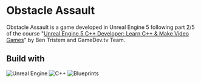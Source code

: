 # Obstacle Assault

Obstacle Assault is a game developed in Unreal Engine 5 following part 2/5 of the course "<a href="https://www.udemy.com/course/unrealcourse/">Unreal Engine 5 C++ Developer: Learn C++ & Make Video Games</a>" by Ben Tristem and GameDev.tv Team.

## Build with
![Unreal Engine](https://img.shields.io/badge/Unreal%20Engine%205-%23313131.svg?style=for-the-badge&logo=unrealengine&logoColor=white) ![C++](https://img.shields.io/badge/C++-%235C2D91.svg?style=for-the-badge&logo=c%2B%2B&logoColor=white) ![Blueprints](https://img.shields.io/badge/Blueprints-blue?style=for-the-badge&logo=unrealengine&logoColor=white)